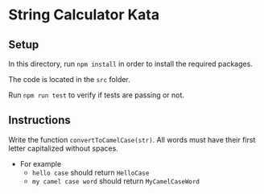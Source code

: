 # String Calculator Kata

## Setup

In this directory, run `npm install` in order to install the required packages.

The code is located in the `src` folder.

Run `npm run test` to verify if tests are passing or not.

## Instructions

Write the function `convertToCamelCase(str)`. All words must have their first letter capitalized without spaces.

- For example
  - `hello case` should return `HelloCase`
  - `my camel case word` should return `MyCamelCaseWord`

